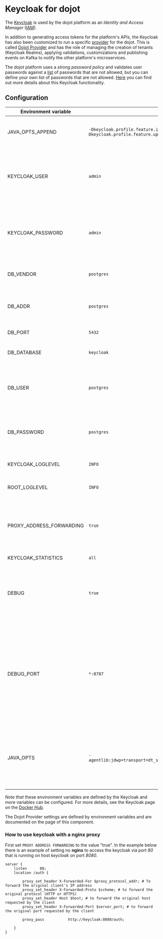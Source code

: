 # Keycloak for dojot

The [Keycloak](https://www.keycloak.org/) is used by the dojot platform as an
_Identity and Access Manager_ ([IAM](https://en.wikipedia.org/wiki/Identity_management)).


In addition to generating access tokens for the platform's APIs, the Keycloak
has also been customized to run a specific [provider](https://www.keycloak.org/docs/13.0/server_development/index.html#_providers)
for the dojot. This is called [Dojot Provider](./dojot-provider) and has the
role of managing the creation of tenants (Keycloak Realms), applying
validations, customizations and publishing events on Kafka to notify the other
platform's microservices.

The dojot platform uses a _strong password policy_ and validates user passwords
against a [list](./dojot-password-blacklist.txt) of passwords that are not
allowed, but you can define your own list of passwords that are not allowed.
[Here](https://www.keycloak.org/docs-api/13.0/javadocs/org/keycloak/policy/BlacklistPasswordPolicyProviderFactory.html)
you can find out more details about this Keycloak functionality.

## Configuration

| Environment variable | Reference values | Description |
| -------------------- | ---------------- | ----------- |
| JAVA_OPTS_APPEND     | `-Dkeycloak.profile.feature.impersonation=disabled -Dkeycloak.profile.feature.upload_scripts=enabled` | Changes the default configuration of [Profiles](https://www.keycloak.org/docs/13.0/server_installation/#profiles) for dojot use. |
| KEYCLOAK_USER        | `admin` | General administrator `username` of the platform. In a real deployment this value must be changed. |
| KEYCLOAK_PASSWORD    | `admin` | General administrator `password` of the platform. In a real deployment this value must be changed. |
| DB_VENDOR            | `postgres` | Database identifier used by Keycloak. |
| DB_ADDR              | `postgres` | Host name or IP address of the Data Base Management System (DBMS). |
| DB_PORT              | `5432` | Database port. |
| DB_DATABASE          | `keycloak` | Database _name_ managed by DBMS. |
| DB_USER              | `postgres` | Database `username`. In a real deployment this value must be changed. |
| DB_PASSWORD          | `postgres` | Database `password`. In a real deployment this value must be changed. |
| KEYCLOAK_LOGLEVEL    | `INFO`     | Specify log level for Keycloak. |
| ROOT_LOGLEVEL        | `INFO`     | Specify log level for underlying container. |
| PROXY_ADDRESS_FORWARDING | `true` | When running Keycloak behind a proxy, you will need to enable proxy address forwarding. |
| KEYCLOAK_STATISTICS  | `all` | Enable some metrics. |
| DEBUG                | `true` | To attach a Java debugger, set this environment variable and the _DEBUG_PORT_ will listen. |
| DEBUG_PORT           | `*:8787` | The port that Keycloak listens to for connections from a debugger. By default, JDK 9+ only listens on localhost, so you'll want the *:8787 syntax to make it listen for connections from all hosts. |
| JAVA_OPTS | `-agentlib:jdwp=transport=dt_socket,address=$$DEBUG_PORT,server=y,suspend=y` | alternative debug: suspends the JVM until a debugger is attached (necessary to disable the DEBUG variable) |

_Note that_ these environment variables are defined by the Keycloak and more
variables can be configured. For more details, see the Keycloak page on the
[Docker Hub](https://hub.docker.com/r/jboss/keycloak/).

The Dojot Provider settings are defined by environment variables and are
documented on the page of this component.

### How to use keycloak with a nginx proxy

First set `PROXY ADDRESS FORWARDING` to the value "true". In the example below there is an example of setting no **nginx** to access the keycloak via port *80* that is running on host *keycloak* on port *8080*.

```nginx
server {
    listen      80;
    location /auth {

        proxy_set_header X-Forwarded-For $proxy_protocol_addr; # To forward the original client's IP address
        proxy_set_header X-Forwarded-Proto $scheme; # to forward the  original protocol (HTTP or HTTPS)
        proxy_set_header Host $host; # to forward the original host requested by the client
        proxy_set_header X-Forwarded-Port $server_port; # to forward the original port requested by the client

        proxy_pass           http://keycloak:8080/auth;

    }
}

```
